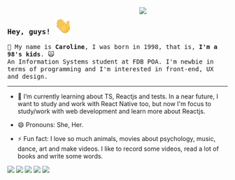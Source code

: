 <img align="right" width="40%" src="https://media.giphy.com/media/12vMdxeCwbW2kVVWwF/giphy.gif" />

### <samp>Hey, guys! <img src="https://raw.githubusercontent.com/ABSphreak/ABSphreak/master/gifs/Hi.gif" width="40px" /></samp>

<samp> :peach: My name is **Caroline**, I was born in 1998, that is, **I'm a 98's kids**. :scream_cat: </samp> <br/>
<samp>An Information Systems student at FDB POA. I'm newbie in terms of programming and I'm interested in front-end, UX and design. </samp>
____________________________________________

- 🌱 I’m currently learning about TS, Reactjs and tests. In a near future, I want to study and work with React Native too, but now I'm focus to study/work with web development and learn more about Reactjs.

- 😄 Pronouns: She, Her.

- ⚡ Fun fact: I love so much animals, movies about psychology, music, dance, art and make videos. I like to record some videos, read a lot of books and write some words.

<img src="https://img.shields.io/badge/-JavaScript-black?style=rounded&logo=javascript" /> <img src="https://img.shields.io/badge/-CSS3-1572B6?style=rounded&logo=css3" /> <img src="https://img.shields.io/badge/-HTML5-yellowgreen?style=rounded&logo=html5&logoColor=white" />  <img src="https://img.shields.io/badge/-Nodejs-339933?style=rounded&logo=Node.js&logoColor=white"/> <img src="https://img.shields.io/badge/-Reactjs-483d8b?style=rounded&logo=React.js&logoColor=white" />
